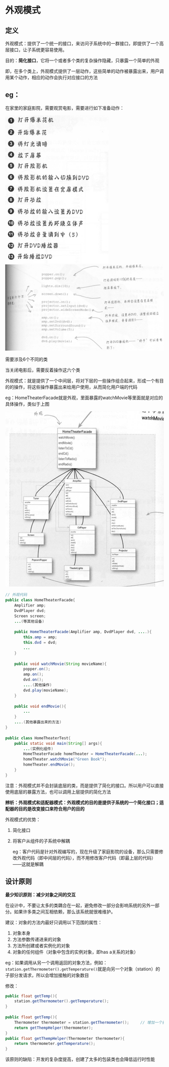 # 外观模式

## 定义

外观模式：提供了一个统一的接口，来访问子系统中的一群接口，即提供了一个高层接口，让子系统更容易使用。

目的：**简化接口**，它将一个或者多个类的复杂操作隐藏，只暴露一个简单的外观

即，在多个类上，外观模式提供了一层动作，这些简单的动作被暴露出来，用户调用某个动作，相应的动作会执行对应接口的方法

## eg：

在家里的家庭影院，需要观赏电影，需要进行如下准备动作：

<img src="pic\image-20220316213720657.png" alt="image-20220316213720657" style="zoom:50%;" />

<img src="pic\image-20220316213753318.png" alt="image-20220316213753318" style="zoom:50%;" />

需要涉及6个不同的类

当关闭电影后，需要反着操作这六个类

外观模式：就是提供了一个中间层，将对下层的一些操作组合起来，形成一个有目的的操作，将这些操作暴露出来给用户使用，从而简化用户端的代码

eg：HomeTheaterFacade就是外观，里面暴露的watchMovie等里面就是对应的具体操作，类似于上图

<img src="pic\image-20220316214859330.png" alt="image-20220316214859330" style="zoom:67%;" />

```java
// 外观代码
public class HomeTheaterFacade{
    Amplifier amp;
    DvdPlayer dvd;
    Screen screen;
    ...(等其他设备)
    
    public HomeTheaterFacade(Amplifier amp, DvdPlayer dvd, ....){
        this.amp = amp;
        this.dvd = dvd;
        ...
    }
    
    public void watchMovie(String movieName){
        popper.on();
        amp.on();
        dvd.on();
        ....(其他操作)
        dvd.play(movieName);
    }
    
    public void endMovie(){
        ...
    }
    ....(其他暴露出来的方法)
}

public class HomeTheaterTest{
    public static void main(String[] args){
        ...(实例化组件)
        HomeTheaterFacade homeTheater = HomeTheaterFacade(...);
        homeTheater.watchMovie("Green Book");
        homeTheater.endMovie();
    }
}
```

注意：外观模式并不会封装底层的类，而是提供了简化的接口。所以用户可以直接使用底层的暴露方法，也可以调用上层提供的简化方法

**辨析：外观模式和适配器模式：外观模式的目的是提供子系统的一个简化接口；适配器的目的是改变接口来符合用户的目的**

外观模式的优势：

1. 简化接口

2. 将客户从组件的子系统中解耦

   eg：客户代码是针对外观编写的，现在升级了家庭影院的设备，那么只需要修改外观代码（即中间层的代码），而不用修改客户代码（即最上层的代码）——这就是解耦

## 设计原则

**最少知识原则：减少对象之间的交互**

在设计中，不要让太多的类耦合在一起，避免修改一部分会影响系统的另外一部分。如果许多类之间互相依赖，那么该系统就很难维护。

建议：对象的方法内最好只调用以下范围的属性：

1. 对象本身
2. 方法参数传递进来的对象
3. 方法所创建或者实例化的对象
4. 对象的任何组件（对象中包含的实例对象，即has a关系的对象）

eg：如果调用从另一个调用返回的对象方法，例如：`station.getThermometer().getTemperature()`就是向另一个对象（station）的子部分发请求，所以会增加接触的对象数目

修改：

```java
public float getTemp(){
    station.getThermometer().getTemperature();
}

public float getTemp(){
    Thermometer thermometer = station.getThermometer();		// 增加一个获取温度对象的方法
    return getThempHelper(thermometer);
}
public float getThempHelper(Thermometer thermometer){
    return thermometer.getTemperature();
}
```

该原则的缺陷：开发的复杂度提高，创建了太多的包装类也会降低运行时性能